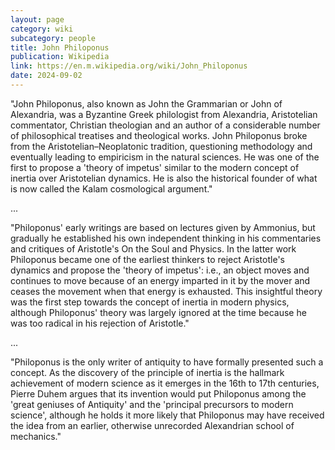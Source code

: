 ```yaml
---
layout: page
category: wiki
subcategory: people
title: John Philoponus
publication: Wikipedia
link: https://en.m.wikipedia.org/wiki/John_Philoponus
date: 2024-09-02
---
```


"John Philoponus, also known as John the Grammarian or John of Alexandria, was a Byzantine Greek philologist from Alexandria, Aristotelian commentator, Christian theologian and an author of a considerable number of philosophical treatises and theological works. John Philoponus broke from the Aristotelian–Neoplatonic tradition, questioning methodology and eventually leading to empiricism in the natural sciences. He was one of the first to propose a 'theory of impetus' similar to the modern concept of inertia over Aristotelian dynamics. He is also the historical founder of what is now called the Kalam cosmological argument."

...

"Philoponus' early writings are based on lectures given by Ammonius, but gradually he established his own independent thinking in his commentaries and critiques of Aristotle's On the Soul and Physics. In the latter work Philoponus became one of the earliest thinkers to reject Aristotle's dynamics and propose the 'theory of impetus': i.e., an object moves and continues to move because of an energy imparted in it by the mover and ceases the movement when that energy is exhausted. This insightful theory was the first step towards the concept of inertia in modern physics, although Philoponus' theory was largely ignored at the time because he was too radical in his rejection of Aristotle."

...

"Philoponus is the only writer of antiquity to have formally presented such a concept. As the discovery of the principle of inertia is the hallmark achievement of modern science as it emerges in the 16th to 17th centuries, Pierre Duhem argues that its invention would put Philoponus among the 'great geniuses of Antiquity' and the 'principal precursors to modern science', although he holds it more likely that Philoponus may have received the idea from an earlier, otherwise unrecorded Alexandrian school of mechanics."

